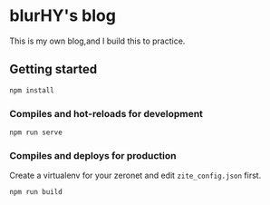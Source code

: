 # blurHY's blog

This is my own blog,and I build this to practice.

## Getting started

```bash
npm install
```

### Compiles and hot-reloads for development

```bash
npm run serve
```

### Compiles and deploys for production

Create a virtualenv for your zeronet and edit `zite_config.json` first.

```bash
npm run build
```